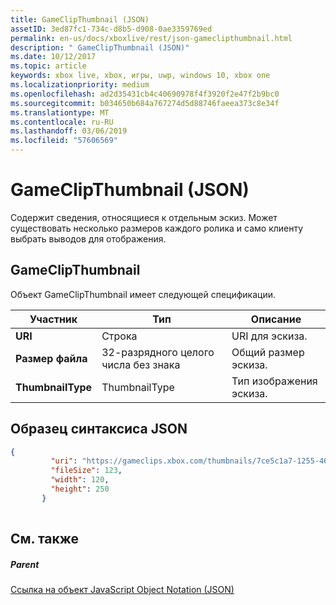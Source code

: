```yaml
---
title: GameClipThumbnail (JSON)
assetID: 3ed87fc1-734c-d8b5-d908-0ae3359769ed
permalink: en-us/docs/xboxlive/rest/json-gameclipthumbnail.html
description: " GameClipThumbnail (JSON)"
ms.date: 10/12/2017
ms.topic: article
keywords: xbox live, xbox, игры, uwp, windows 10, xbox one
ms.localizationpriority: medium
ms.openlocfilehash: ad2d35431cb4c40690978f4f3920f2e47f2b9bc0
ms.sourcegitcommit: b034650b684a767274d5d88746faeea373c8e34f
ms.translationtype: MT
ms.contentlocale: ru-RU
ms.lasthandoff: 03/06/2019
ms.locfileid: "57606569"
---
```

# <a name="gameclipthumbnail-json"></a>GameClipThumbnail (JSON)
Содержит сведения, относящиеся к отдельным эскиз. Может существовать несколько размеров каждого ролика и само клиенту выбрать выводов для отображения. 
<a id="ID4EN"></a>

 
## <a name="gameclipthumbnail"></a>GameClipThumbnail
 
Объект GameClipThumbnail имеет следующей спецификации.
 
| Участник| Тип| Описание| 
| --- | --- | --- | 
| <b>URI</b>| Строка| URI для эскиза.| 
| <b>Размер файла</b>| 32-разрядного целого числа без знака| Общий размер эскиза.| 
| <b>ThumbnailType</b>| ThumbnailType| Тип изображения эскиза.| 
  
<a id="ID4EAC"></a>

 
## <a name="sample-json-syntax"></a>Образец синтаксиса JSON
 

```json
{
         "uri": "https://gameclips.xbox.com/thumbnails/7ce5c1a7-1255-46d3-a90e-34a0e2dfab06/small.jpg",
         "fileSize": 123,
         "width": 120,
         "height": 250
       }
    
```

  
<a id="ID4EJC"></a>

 
## <a name="see-also"></a>См. также
 
<a id="ID4ELC"></a>

 
##### <a name="parent"></a>Parent 

[Ссылка на объект JavaScript Object Notation (JSON)](atoc-xboxlivews-reference-json.md)

   